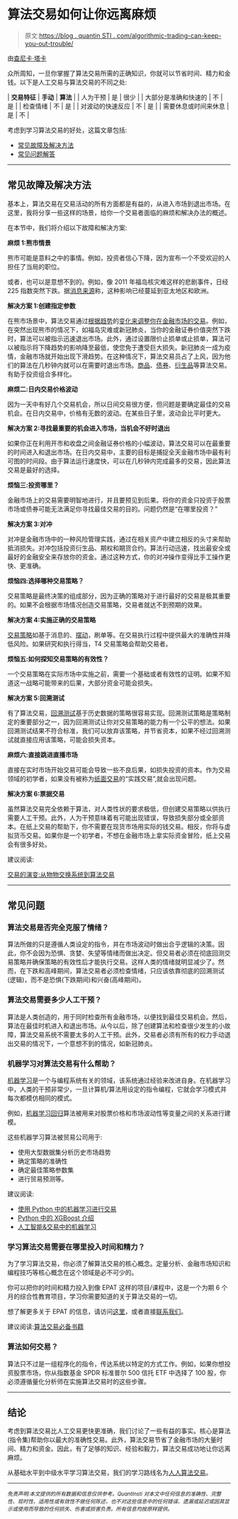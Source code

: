 # 算法交易如何让你远离麻烦

> 原文:[https://blog . quantin STI . com/algorithmic-trading-can-keep-you-out-trouble/](https://blog.quantinsti.com/algorithmic-trading-can-keep-you-out-trouble/)

由[查尼卡·塔卡](https://www.linkedin.com/in/chainika-bahl-thakar-b32971155/)

众所周知，一旦你掌握了算法交易所需的正确知识，你就可以节省时间、精力和金钱。以下是人工交易与算法交易的不同之处:

| **交易特征** | **手动** | **算法** |
| 人为干预 | 是 | 很少 |
| 大部分是准确和快速的 | 不 | 是 |
| 检查情绪 | 不 | 是 |
| 对波动的快速反应 | 不 | 是 |
| 需要休息或时间来休息 | 是 | 不 |

考虑到学习算法交易的好处，这篇文章包括:

*   [常见故障及解决方法](#common-troubles-and-solutions-to-them)
*   [常见问题解答](#frequently-asked-questions)

* * *

## 常见故障及解决方法

基本上，算法交易在交易活动的所有方面都是有益的，从进入市场到退出市场。在这里，我将分享一些这样的场景，给你一个交易者面临的麻烦和解决办法的概述。

在本节中，我们将介绍以下故障和解决方案:

**麻烦 1:熊市情景**

熊市可能是意料之中的事情。例如，投资者信心下降，因为宣布一个不受欢迎的人担任了当局的职位。

或者，也可以是意想不到的。例如，像 2011 年福岛核灾难这样的悲剧事件，日经 225 指数突然下跌。据[消息来源](https://www.nytimes.com/2011/03/16/business/global/16iht-markets.html)称，这种影响已经蔓延到亚太地区和欧洲。

**解决方案 1:创建指定参数**

在熊市场景中，算法交易通过[根据趋势](https://quantra.quantinsti.com/course/quantitative-portfolio-management)的[变化来调整你在金融市场的交易](/market-events-performance-algorithms/)。例如，在突然出现熊市的情况下，如福岛灾难或新冠肺炎，当你的金融证券价值突然下跌时，算法可以被指示迅速退出市场。此外，通过设置限价止损单或止损单，算法可以被指示将下降趋势的影响降至最低，使您免于遭受巨大损失。新冠肺炎一成为疫情，金融市场就开始出现下滑趋势。在这种情况下，算法交易员占了上风，因为他们的算法在几秒钟内就可以在需要时退出市场。[商品](/algo-trading-commodity-markets-webinar-13-february-2020/)、[债券](https://quantra.quantinsti.com/glossary/Bond)、[衍生品](/derivatives-market/)等算法交易。有助于投资组合多样化。

**麻烦二:日内交易价格波动**

因为一天中有好几个交易机会，所以日间交易很方便，但问题是要确定最佳的交易机会。在日内交易中，价格有无数的波动。在某些日子里，波动会比平时更大。

**解决方案 2:寻找最重要的机会进入市场，当机会不好时退出**

如果你正在利用开市和收盘之间金融证券价格的小幅波动，算法交易可以在最重要的时间进入和退出市场。在日内交易中，主要的目标是捕捉全天金融市场中最有利可图的时间段。由于算法运行速度快，可以在几秒钟内完成最多的交易，因此算法交易是最好的选择。

**烦恼三:投资哪里？**

金融市场上的交易需要明智地进行，并且要预见到后果。将你的资金只投资于股票市场或债券可能无法满足你寻找最佳交易的目的。问题仍然是“在哪里投资？”

**解决方案 3:对冲**

对冲是金融市场中的一种风险管理实践，通过在相关资产中建立相反的头寸来帮助抵消损失。对冲包括投资衍生品、期权和期货合约。算法行动迅速，找出最安全或最好的金融安全来存放你的资金。通过这种方式，你的对冲操作变得比手工操作更快、更准确。

**烦恼四:选择哪种交易策略？**

交易策略是最终决策的组成部分，因为正确的策略对于进行最好的交易是极其重要的。如果不会根据市场情况创造交易策略，交易者就达不到预期的效果。

**解决方案 4:实施正确的交易策略**

[交易策略](https://quantra.quantinsti.com/glossary/Trading-Strategy)如基于消息的、[摆动](https://quantra.quantinsti.com/course/swing-trading-strategies)，刷单等。在交易执行过程中提供最大的准确性并降低风险。如果研究和执行得当，T4 交易策略会帮助交易者。

**烦恼五:如何探知交易策略的有效性？**

一个交易策略在实际市场中实施之前，需要一个基础或者有效性的证明。如果不知道这一战略可能带来的后果，大部分资金可能会损失。

**解决方案 5:回溯测试**

有了算法交易，[回溯测试](/backtesting/)基于历史数据的策略很容易实现。回溯测试策略是策略制定的重要部分之一，因为回溯测试让你对交易策略的能力有一个公平的想法。如果回溯测试结果不符合标准，我们可以放弃该策略，并节省资本，如果不经过回溯测试就直接应用该策略，可能会损失资本。

**麻烦六:直接跳进直播市场**

直接在实时市场开始交易可能会导致一些不良后果，如损失投资的资本。作为交易领域的初学者，如果没有被称为[纸面交易](/paper-trading/)的“实践交易”,就会出现问题。

**解决方案 6:票据交易**

虽然算法交易完全依赖于算法，对人类性状的要求极低，但创建交易策略以供执行需要人工干预。此外，人为干预意味着有可能出现错误，导致损失部分或全部资本。在纸上交易的帮助下，你不需要在现货市场用实际的钱交易。相反，你将与虚拟货币交易。如果你是一个初学者，不想在金融市场上拿实际资金冒险，纸上交易会有很多好处。

建议阅读:

[交易的演变:从物物交换系统到算法交易](/evolution-trading-barter-system-algo-trading/)

* * *

## 常见问题

### 算法交易是否完全克服了情绪？

算法所做的只是遵循人类设定的指令，并在市场波动时做出合乎逻辑的决策。因此，你不会因为恐惧、贪婪、失望等情绪而做出决定。但交易者必须在彻底回测交易策略并确保策略的有效性后才能执行交易。这样人类的情绪就明显减少了。然而，在下跌和高峰期间，算法交易者必须检查情绪，只应该依靠彻底的回溯测试(逻辑)，而不是恐惧(下跌期间)和兴奋(高峰期间)。

### 算法交易需要多少人工干预？

算法是人类创造的，用于同时检查所有金融市场，以便找到最佳交易机会。然后，算法在最佳时机进入和退出市场。从今以后，除了创建算法和检查很少发生的小故障，算法交易系统不需要太多的人工干预。此外，交易者必须有所有的权力手动退出交易的情况下，一个意想不到的情况，如新冠肺炎。

### 机器学习对算法交易有什么帮助？

[机器学习](/tag/machine-learning/)是一个与编程系统有关的领域，该系统通过经验来改进自身。在机器学习中，人类的干预非常少，一旦计算机/算法用设定的指令编程，它就会学习模式并每次都模仿相同的模式。

例如，[机器学习回归](https://quantra.quantinsti.com/course/trading-with-machine-learning-regression)算法被用来对股票价格和市场波动性等变量之间的关系进行建模。

这些机器学习算法被贸易公司用于:

*   使用大型数据集分析历史市场趋势
*   确定策略的准确性
*   确定最佳策略参数集
*   进行贸易预测等。

建议阅读:

*   [使用 Python 中的机器学习进行交易](/trading-using-machine-learning-python/)
*   [Python 中的 XGBoost 介绍](/xgboost-python/)
*   [人工智能&交易中的机器学习](/artificial-intelligence-machine-learning-trading/)

### 学习算法交易需要在哪里投入时间和精力？

为了学习算法交易，你必须了解算法交易的核心概念。定量分析、金融市场知识和编程技巧等核心概念在这个领域是必不可少的。

你可以把你的时间和精力投入到像 EPAT 这样的项目/课程中，这是一个为期 6 个月的综合性教育项目，学习你需要知道的关于算法交易的一切。

想了解更多关于 EPAT 的信息，请访问[这里](https://www.quantinsti.com/)，或者直接[联系我们](https://calendly.com/counsellor-1/sm)。

建议阅读:[算法交易必备书籍](/essential-books-algorithmic-trading/)

### 算法如何交易？

算法只不过是一组程序化的指令，传达系统以特定的方式工作。例如，如果你想投资股票市场，你从指数基金 SPDR 标准普尔 500 信托 ETF 中选择了 100 股，你必须遵循量化分析师在实施算法交易时的这些步骤。

* * *

## 结论

考虑到算法交易比人工交易更快更准确，我们讨论了一些有益的事实。核心是算法(指令集)帮助你以最大的准确性交易。此外，算法交易节省了金融市场的大量时间、精力和资金。因此，有了足够的知识、经验和毅力，算法交易成功地让你远离麻烦。

从基础水平到中级水平学习算法交易，我们的学习路线名为[人人算法交易](https://quantra.quantinsti.com/learning-track/algorithmic-trading-for-everyone)。

* * *

*<small>免责声明:本文提供的所有数据和信息仅供参考。QuantInsti 对本文中任何信息的准确性、完整性、现时性、适用性或有效性不做任何陈述，也不对这些信息中的任何错误、遗漏或延迟或因其显示或使用而导致的任何损失、伤害或损害负责。所有信息均按原样提供。</small>*
